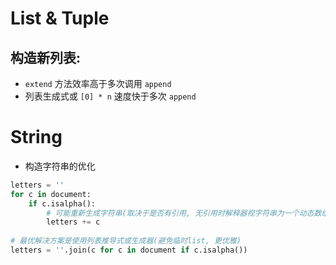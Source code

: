 # List & Tuple



## 构造新列表:

- `extend` 方法效率高于多次调用 `append`
- 列表生成式或 `[0] * n` 速度快于多次 `append`

# String

- 构造字符串的优化
```python
letters = ''
for c in document:
	if c.isalpha():
	    # 可能重新生成字符串(取决于是否有引用, 无引用时解释器视字符串为一个动态数组)实例并赋值, 时间 O(n^2)
		letters += c
        
# 最优解决方案是使用列表推导式或生成器(避免临时list, 更优雅)
letters = ''.join(c for c in document if c.isalpha())
```

